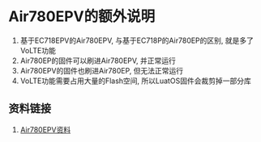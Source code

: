 # Air780EPV的额外说明

1. 基于EC718EPV的Air780EPV, 与基于EC718P的Air780EP的区别, 就是多了VoLTE功能
2. Air780EP的固件可以刷进Air780EPV, 并正常运行
3. Air780EPV的固件也刷进Air780EP, 但无法正常运行
4. VoLTE功能需要占用大量的Flash空间, 所以LuatOS固件会裁剪掉一部分库

## 资料链接

1. [Air780EPV资料](https://air780epv.cn)
